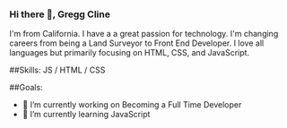 ### Hi there 👋, Gregg Cline

I'm from California. I have a a great passion for technology. I'm changing careers from being a Land Surveyor to Front End Developer. I love all languages but primarily focusing on HTML, CSS, and JavaScript.

##Skills: JS / HTML / CSS

##Goals:
- 🔭 I’m currently working on Becoming a Full Time Developer 
- 🌱 I’m currently learning JavaScript 
